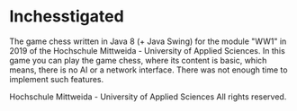 # Inchesstigated

The game chess written in Java 8 (+ Java Swing) for the module "WW1" in 2019 of the Hochschule Mittweida - University of Applied Sciences.
In this game you can play the game chess, where its content is basic, which means, there is no AI or a network interface. There was not enough time to implement such features.

Hochschule Mittweida - University of Applied Sciences
All rights reserved.
